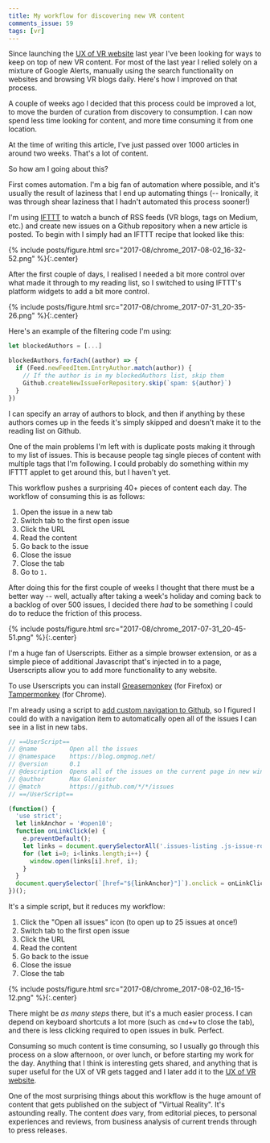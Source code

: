 ```yaml
---
title: My workflow for discovering new VR content
comments_issue: 59
tags: [vr]
---
```


Since launching the [UX of VR website](https://www.uxofvr.com) last year I've been looking for ways to keep on top of new VR content. For most of the last year I relied solely on a mixture of Google Alerts, manually using the search functionality on websites and browsing VR blogs daily. Here's how I improved on that process.

<!-- more -->

A couple of weeks ago I decided that this process could be improved a lot, to move the burden of curation from discovery to consumption. I can now spend less time looking for content, and more time consuming it from one location.

At the time of writing this article, I've just passed over 1000 articles in around two weeks. That's a lot of content.

So how am I going about this?

First comes automation. I'm a big fan of automation where possible, and it's usually the result of laziness that I end up automating things (-- Ironically, it was through shear laziness that I hadn't automated this process sooner!) 

I'm using [IFTTT](https://ifttt.com) to watch a bunch of RSS feeds (VR blogs, tags on Medium, etc.) and create new issues on a Github repository when a new article is posted. To begin with I simply had an IFTTT recipe that looked like this:

{% include posts/figure.html src="2017-08/chrome_2017-08-02_16-32-52.png" %}{:.center}

After the first couple of days, I realised I needed a bit more control over what made it through to my reading list, so I switched to using IFTTT's platform widgets to add a bit more control.

{% include posts/figure.html src="2017-08/chrome_2017-07-31_20-35-26.png" %}{:.center}

Here's an example of the filtering code I'm using:

```javascript
let blockedAuthors = [...]

blockedAuthors.forEach((author) => {
  if (Feed.newFeedItem.EntryAuthor.match(author)) {
    // If the author is in my blockedAuthors list, skip them
    Github.createNewIssueForRepository.skip(`spam: ${author}`)
  }
})
```

I can specify an array of authors to block, and then if anything by these authors comes up in the feeds it's simply skipped and doesn't make it to the reading list on Github.

One of the main problems I'm left with is duplicate posts making it through to my list of issues. This is because people tag single pieces of content with multiple tags that I'm following. I could probably do something within my IFTTT applet to get around this, but I haven't yet.

This workflow pushes a surprising 40+ pieces of content each day. The workflow of consuming this is as follows:

1. Open the issue in a new tab
2. Switch tab to the first open issue
3. Click the URL
4. Read the content
5. Go back to the issue
6. Close the issue
7. Close the tab
8. Go to `1.`

After doing this for the first couple of weeks I thought that there must be a better way -- well, actually after taking a week's holiday and coming back to a backlog of over 500 issues, I decided there _had_ to be something I could do to reduce the friction of this process.

{% include posts/figure.html src="2017-08/chrome_2017-07-31_20-45-51.png" %}{:.center}

I'm a huge fan of Userscripts. Either as a simple browser extension, or as a simple piece of additional Javascript that's injected in to a page, Userscripts allow you to add more functionality to any website.

To use Userscripts you can install [Greasemonkey](https://addons.mozilla.org/en-gb/firefox/addon/greasemonkey/) (for Firefox) or [Tampermonkey](https://chrome.google.com/webstore/detail/tampermonkey/dhdgffkkebhmkfjojejmpbldmpobfkfo?hl=en) (for Chrome).

I'm already using a script to [add custom navigation to Github](https://greasyfork.org/scripts/20830-github-custom-navigation), so I figured I could do with a navigation item to automatically open all of the issues I can see in a list in new tabs.

```javascript
// ==UserScript==
// @name         Open all the issues
// @namespace    https://blog.omgmog.net/
// @version      0.1
// @description  Opens all of the issues on the current page in new windows
// @author       Max Glenister
// @match        https://github.com/*/*/issues
// ==/UserScript==

(function() {
  'use strict';
  let linkAnchor = '#open10';
  function onLinkClick(e) {
    e.preventDefault();
    let links = document.querySelectorAll('.issues-listing .js-issue-row .js-navigation-open');
    for (let i=0; i<links.length;i++) {
      window.open(links[i].href, i);
    }
  }
  document.querySelector(`[href="${linkAnchor}"]`).onclick = onLinkClick;
})();
```

It's a simple script, but it reduces my workflow:

1. Click the "Open all issues" icon (to open up to 25 issues at once!)
2. Switch tab to the first open issue
3. Click the URL 
4. Read the content
5. Go back to the issue
6. Close the issue
7. Close the tab

{% include posts/figure.html src="2017-08/chrome_2017-08-02_16-15-12.png" %}{:.center}

There might be _as many steps_ there, but it's a much easier process. I can depend on keyboard shortcuts a lot more (such as `cmd`+`w` to close the tab), and there is less clicking required to open issues in bulk. Perfect.

Consuming so much content is time consuming, so I usually go through this process on a slow afternoon, or over lunch, or before starting my work for the day. Anything that I think is interesting gets shared, and anything that is super useful for the UX of VR gets tagged and I later add it to the [UX of VR website](https://www.uxofvr.com).

One of the most surprising things about this workflow is the huge amount of content that gets published on the subject of "Virtual Reality". It's astounding really. The content _does_ vary, from editorial pieces, to personal experiences and reviews, from business analysis of current trends through to press releases.
